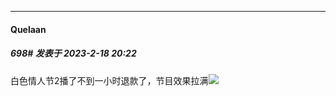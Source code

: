 
*****

####  Quelaan  
##### 698#       发表于 2023-2-18 20:22

白色情人节2播了不到一小时退款了，节目效果拉满<img src="https://static.saraba1st.com/image/smiley/face2017/066.png" referrerpolicy="no-referrer">

